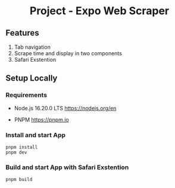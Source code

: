 <h1 align="center">Project - Expo Web Scraper</h1>

## Features

1. Tab navigation
2. Scrape time and display in two components
3. Safari Exstention

## Setup Locally

### Requirements

- Node.js 16.20.0 LTS https://nodejs.org/en

- PNPM https://pnpm.io

### Install and start App

```
pnpm install
pnpm dev
```

### Build and start App with Safari Exstention

```
pnpm build
```
